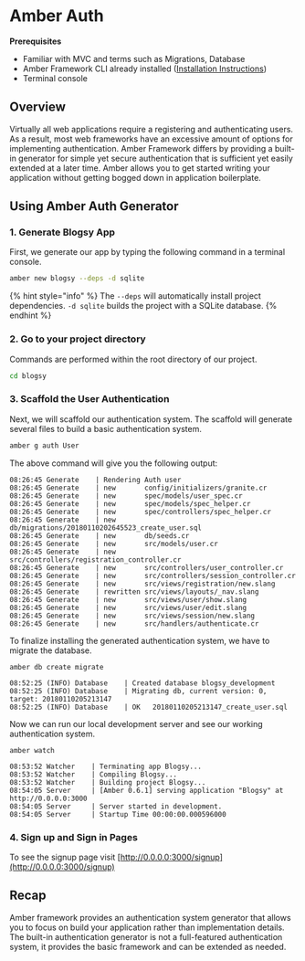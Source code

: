 # Amber Auth

**Prerequisites**

* Familiar with MVC and terms such as Migrations, Database
* Amber Framework CLI already installed \([Installation Instructions](../guides/installation.md)\)
* Terminal console

## Overview

Virtually all web applications require a registering and authenticating users. As a result, most web frameworks have an excessive amount of options for implementing authentication. Amber Framework differs by providing a built-in generator for simple yet secure authentication that is sufficient yet easily extended at a later time. Amber allows you to get started writing your application without getting bogged down in application boilerplate.

## Using Amber Auth Generator

### 1. Generate Blogsy App

First, we generate our app by typing the following command in a terminal console.

```bash
amber new blogsy --deps -d sqlite
```

{% hint style="info" %}
The `--deps` will automatically install project dependencies. `-d sqlite` builds the project with a SQLite database.
{% endhint %}

### 2. Go to your project directory

Commands are performed within the root directory of our project.

```bash
cd blogsy
```

### 3. Scaffold the User Authentication

Next, we will scaffold our authentication system. The scaffold will generate several files to build a basic authentication system.

```bash
amber g auth User
```

The above command will give you the following output:

```text
08:26:45 Generate    | Rendering Auth user
08:26:45 Generate    | new       config/initializers/granite.cr
08:26:45 Generate    | new       spec/models/user_spec.cr
08:26:45 Generate    | new       spec/models/spec_helper.cr
08:26:45 Generate    | new       spec/controllers/spec_helper.cr
08:26:45 Generate    | new       db/migrations/20180110202645523_create_user.sql
08:26:45 Generate    | new       db/seeds.cr
08:26:45 Generate    | new       src/models/user.cr
08:26:45 Generate    | new       src/controllers/registration_controller.cr
08:26:45 Generate    | new       src/controllers/user_controller.cr
08:26:45 Generate    | new       src/controllers/session_controller.cr
08:26:45 Generate    | new       src/views/registration/new.slang
08:26:45 Generate    | rewritten src/views/layouts/_nav.slang
08:26:45 Generate    | new       src/views/user/show.slang
08:26:45 Generate    | new       src/views/user/edit.slang
08:26:45 Generate    | new       src/views/session/new.slang
08:26:45 Generate    | new       src/handlers/authenticate.cr
```

To finalize installing the generated authentication system, we have to migrate the database.

```text
amber db create migrate
```

```text
08:52:25 (INFO) Database    | Created database blogsy_development
08:52:25 (INFO) Database    | Migrating db, current version: 0, target: 20180110205213147
08:52:25 (INFO) Database    | OK   20180110205213147_create_user.sql
```

Now we can run our local development server and see our working authentication system.

```text
amber watch
```

```text
08:53:52 Watcher    | Terminating app Blogsy...
08:53:52 Watcher    | Compiling Blogsy...
08:53:52 Watcher    | Building project Blogsy...
08:54:05 Server     | [Amber 0.6.1] serving application "Blogsy" at http://0.0.0.0:3000
08:54:05 Server     | Server started in development.
08:54:05 Server     | Startup Time 00:00:00.000596000
```

### 4. Sign up and Sign in Pages

To see the signup page visit [http://0.0.0.0:3000/signup](http://0.0.0.0:3000/signup)

## Recap

Amber framework provides an authentication system generator that allows you to focus on build your application rather than implementation details. The built-in authentication generator is not a full-featured authentication system, it provides the basic framework and can be extended as needed.

